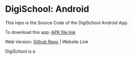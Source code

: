 # DigiSchool: Android

This repo is the Source Code of the DigiSchool Android App.

To download this app: [APK file link](https://drive.google.com/drive/folders/16F14zIZ6pQgZ-JsOBIgZbXapbkh-F0ey?usp=sharing)

Web Version: [Github Repo]( https://github.com/dipamsen/DigiSchool-Web ) | Website Link 



DigiSchool is a 
